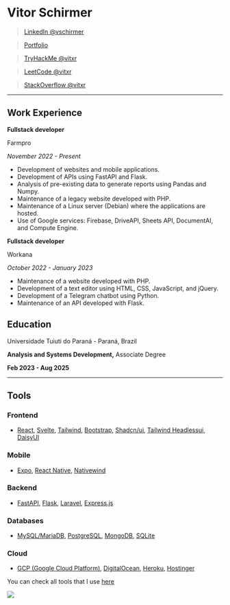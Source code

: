 # Vitor Schirmer

> [LinkedIn @vschirmer](https://linkedin.com/in/vschirmer)

> [Portfolio](https://vitvitvit.com.br)

> [TryHackMe @vitxr](https://tryhackme.com/r/p/vitxr)

> [LeetCode @vitxr](https://leetcode.com/u/vitxr/)

> [StackOverflow @vitxr](https://stackoverflow.com/users/18432809/vitxr)

---

## Work Experience

**Fullstack developer**

Farmpro

_November 2022 - Present_

- Development of websites and mobile applications.
- Development of APIs using FastAPI and Flask.
- Analysis of pre-existing data to generate reports using Pandas and Numpy.
- Maintenance of a legacy website developed with PHP.
- Maintenance of a Linux server (Debian) where the applications are hosted.
- Use of Google services: Firebase, DriveAPI, Sheets API, DocumentAI, and Compute
Engine.


**Fullstack developer**

Workana

_October 2022 - January 2023_

- Maintenance of a website developed with PHP.
- Development of a text editor using HTML, CSS, JavaScript, and jQuery.
- Development of a Telegram chatbot using Python.
- Maintenance of an API developed with Flask.

## Education

Universidade Tuiuti do Paraná - Paraná, Brazil

**Analysis and Systems Development,** Associate Degree

**Feb 2023 - Aug 2025**

---

## Tools

### Frontend

- [React](https://github.com/facebook/react), [Svelte](https://github.com/sveltejs/svelte), [Tailwind](https://github.com/tailwindlabs/tailwindcss), [Bootstrap](https://github.com/twbs/bootstrap), [Shadcn/ui](https://github.com/shadcn/ui), [Tailwind Headlessui](https://github.com/tailwindlabs/headlessui), [DaisyUI](https://daisyui.com/)

### Mobile

- [Expo](https://github.com/expo/expo), [React Native](https://github.com/facebook/react-native), [Nativewind](https://github.com/nativewind/nativewind)

### Backend

- [FastAPI](https://github.com/tiangolo/fastapi), [Flask](https://github.com/pallets/flask), [Laravel](https://github.com/laravel/laravel), [Express.js](https://github.com/expressjs/express)
 
### Databases

- [MySQL/MariaDB](https://github.com/mysql/mysql-server), [PostgreSQL](https://github.com/postgres/postgres), [MongoDB](https://github.com/mongodb/mongo), [SQLite](https://sqlite.org/index.html)  

### Cloud

- [GCP (Google Cloud Platform)](https://cloud.google.com/), [DigitalOcean](https://github.com/digitalocean), [Heroku](https://github.com/heroku), [Hostinger](https://www.hostinger.com/)

You can check all tools that I use [here](https://github.com/vittxr/mytools)

![](https://komarev.com/ghpvc/?username=vittxr&color=blueviolet)
